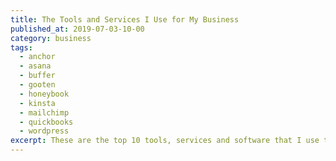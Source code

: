 ```yaml
---
title: The Tools and Services I Use for My Business
published_at: 2019-07-03-10-00
category: business
tags:
  - anchor
  - asana
  - buffer
  - gooten
  - honeybook
  - kinsta
  - mailchimp
  - quickbooks
  - wordpress
excerpt: These are the top 10 tools, services and software that I use to run my design business, Spencer Creative Co.
---
```

